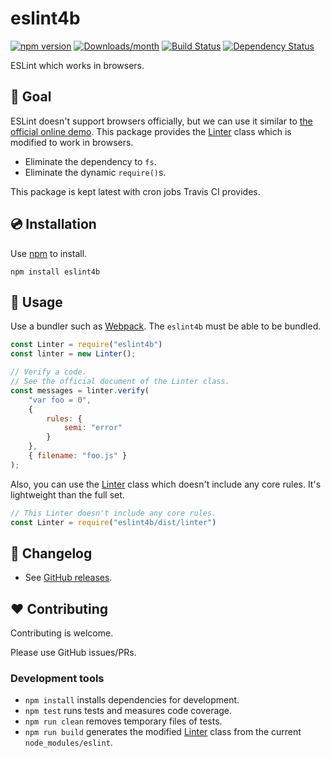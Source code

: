 # eslint4b

[![npm version](https://img.shields.io/npm/v/eslint4b.svg)](https://www.npmjs.com/package/eslint4b)
[![Downloads/month](https://img.shields.io/npm/dm/eslint4b.svg)](http://www.npmtrends.com/eslint4b)
[![Build Status](https://travis-ci.org/mysticatea/eslint4b.svg?branch=master)](https://travis-ci.org/mysticatea/eslint4b)
[![Dependency Status](https://david-dm.org/mysticatea/eslint4b.svg)](https://david-dm.org/mysticatea/eslint4b)

ESLint which works in browsers.

## 🏁 Goal

ESLint doesn't support browsers officially, but we can use it similar to [the official online demo](https://eslint.org/demo/).
This package provides the [Linter] class which is modified to work in browsers.

- Eliminate the dependency to `fs`.
- Eliminate the dynamic `require()`s.

This package is kept latest with cron jobs Travis CI provides.

## 💿 Installation

Use [npm](https://www.npmjs.com/) to install.

```
npm install eslint4b
```

## 📖 Usage

Use a bundler such as [Webpack]. The `eslint4b` must be able to be bundled.

```js
const Linter = require("eslint4b")
const linter = new Linter();

// Verify a code.
// See the official document of the Linter class.
const messages = linter.verify(
    "var foo = 0",
    {
        rules: {
            semi: "error"
        }
    },
    { filename: "foo.js" }
);
```

Also, you can use the [Linter] class which doesn't include any core rules.
It's lightweight than the full set.

```js
// This Linter doesn't include any core rules.
const Linter = require("eslint4b/dist/linter")
```

## 📰 Changelog

- See [GitHub releases](https://github.com/mysticatea/eslint4b/releases).

## ❤️ Contributing

Contributing is welcome.

Please use GitHub issues/PRs.

### Development tools

- `npm install` installs dependencies for development.
- `npm test` runs tests and measures code coverage.
- `npm run clean` removes temporary files of tests.
- `npm run build` generates the modified [Linter] class from the current `node_modules/eslint`.

[Linter]: https://eslint.org/docs/developer-guide/nodejs-api#linter
[Webpack]: https://webpack.js.org/
